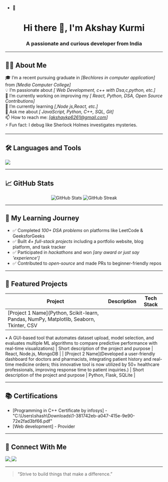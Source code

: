 - 👋  <!-- GitHub Profile README for a Fresher -->

<h1 align="center">Hi there 👋, I'm Akshay Kurmi</h1>
<h3 align="center">A passionate and curious developer from India</h3>

---

## 👨‍💻 About Me

🎓 I’m a recent pursuing graduate in *[Bechlores in computer application]* from *[Media Computer College]*  
💡 I’m passionate about *[ Web Development, c++ with  Dsa,c,python, etc.]*  
🔭 I’m currently working on improving my *[ React, Python, DSA, Open Source Contributions]*  
🌱 I’m currently learning *[,Node js,React, etc.]*  
💬 Ask me about *[ JavaScript, Python, C++, SQL, Git]*  
📫 How to reach me: *[akshaykp6261@gmail.com]*  
⚡ Fun fact: I debug like Sherlock Holmes investigates mysteries.

---

## 🛠 Languages and Tools

<p>
  <img src="https://skillicons.dev/icons?i=html,css,js,react,python,java,cpp,git,github,vscode,figma" />
</p>

---

## 📈 GitHub Stats

<p align="center">
  <img src="https://github-readme-stats.vercel.app/api?username=yourusername&show_icons=true&theme=radical" alt="GitHub Stats" />
  <img src="https://github-readme-streak-stats.herokuapp.com/?user=yourusername&theme=radical" alt="GitHub Streak" />
</p>

---

## 🧠 My Learning Journey

- ✅ Completed *100+ DSA problems* on platforms like LeetCode & GeeksforGeeks
- ✅ Built *4+ full-stack projects* including a portfolio website, blog platform, and task tracker
- ✅ Participated in *hackathons* and won *[any award or just say 'experience']*
- ✅ Contributed to *open-source* and made PRs to beginner-friendly repos

---

## 📂 Featured Projects

| Project | Description | Tech Stack |
|--------|-------------|------------|
| [Project 1 Name](Python, Scikit-learn, Pandas, NumPy, Matplotlib, Seaborn, Tkinter, CSV
• A GUI-based tool that automates dataset upload, model selection, and evaluates multiple ML algorithms to
compare predictive performance with real-time visualizations) | Short description of the project and purpose | React, Node.js, MongoDB |
| [Project 2 Name](Developed a user-friendly dashboard for doctors and pharmacists, integrating patient history and real-time
medicine orders; this innovative tool is now utilized by 50+ healthcare professionals, improving response time to
patient inquiries.) | Short description of the project and purpose | Python, Flask, SQLite |


---

## 📚 Certifications

- [Programming in C++ Certificate by infosys] - "C:\Users\shash\Downloads\1-381742eb-a047-415e-9e90-72e2fad3bf66.pdf"  
- [Web development] - Provider

---

## 🤝 Connect With Me

<p align="left">
  <a href="https://www.linkedin.com/in/akshay-kurmi-91400b33a?utm_source=share&utm_campaign=share_via&utm_content=profile&utm_medium=ios_app" Akshay Kurmi ="https://www.linkedin.com/in/akshay-kurmi-91400b33a?utm_source=share&utm_campaign=share_via&utm_content=profile&utm_medium=ios_app">
    <img src="https://img.shields.io/badge/-LinkedIn-blue?style=flat-square&logo=Linkedin&logoColor=white" />
  </a>
  <a href="akshaykp6261@gmail.com">
    <img src="https://img.shields.io/badge/-Email-red?style=flat-square&logo=Gmail&logoColor=white" />
  </a>
</p>

---

> “Strive to build things that make a difference.”
